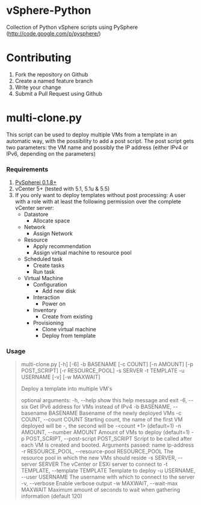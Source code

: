 vSphere-Python
==============

Collection of Python vSphere scripts using PySphere (http://code.google.com/p/pysphere/)

# Contributing #

1. Fork the repository on Github
2. Create a named feature branch
3. Write your change
5. Submit a Pull Request using Github

# multi-clone.py #
This script can be used to deploy multiple VMs from a template in an automatic way, with the possibility to add a post script. The post script gets two parameters: the VM name and possibly the IP address (either IPv4 or IPv6, depending on the parameters)

### Requirements ###
1. [PySpherei 0.1.8+](https://code.google.com/p/pysphere/)
2. vCenter 5+ (tested with 5.1, 5.1u & 5.5)
3. If you only want to deploy templates without post processing: A user with a role with at least the following permission over the complete vCenter server:
    * Datastore 
        * Allocate space
    * Network
        * Assign Network
    * Resource
        * Apply recommendation
        * Assign virtual machine to resource pool
    * Scheduled task
        * Create tasks
        * Run task
    * Virtual Machine
        * Configuration
            * Add new disk
        * Interaction
            * Power on
        * Inventory
            * Create from existing
        * Provisioning
            * Clone virtual machine
            * Deploy from template

### Usage ###
>multi-clone.py [-h] [-6] -b BASENAME [-c COUNT] [-n AMOUNT]
>                      [-p POST_SCRIPT] [-r RESOURCE_POOL] -s SERVER -t
>                      TEMPLATE -u USERNAME [-v] [-w MAXWAIT]
> 
>Deploy a template into multiple VM's
> 
>optional arguments:
>  -h, --help            show this help message and exit
>  -6, --six             Get IPv6 address for VMs instead of IPv4
>  -b BASENAME, --basename BASENAME
>                        Basename of the newly deployed VMs
>  -c COUNT, --count COUNT
>                        Starting count, the name of the first VM deployed will
>                        be <basename>-<count>, the second will be
>                        <basename>-<count +1> (default=1)
>  -n AMOUNT, --number AMOUNT
>                        Amount of VMs to deploy (default=1)
>  -p POST_SCRIPT, --post-script POST_SCRIPT
>                        Script to be called after each VM is created and
>                        booted. Arguments passed: name ip-address
>  -r RESOURCE_POOL, --resource-pool RESOURCE_POOL
>                        The resource pool in which the new VMs should reside
>  -s SERVER, --server SERVER
>                        The vCenter or ESXi server to connect to
>  -t TEMPLATE, --template TEMPLATE
>                        Template to deploy
>  -u USERNAME, --user USERNAME
>                        The username with which to connect to the server
>  -v, --verbose         Enable verbose output
>  -w MAXWAIT, --wait-max MAXWAIT
>                        Maximum amount of seconds to wait when gathering
>                        information (default 120)</count></basename></count></basename>

